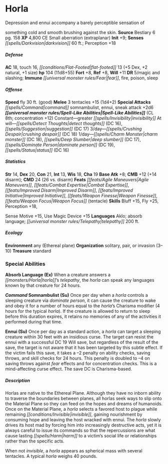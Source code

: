 ﻿---
cssclass: [monsters]
title1: Horla
desc_short: Depression and ennui accompany a barely perceptible sensation ofsomething
  cold and smooth brushing against the skin.
title2: Horla
CR: 8
sources:
- name: Bestiary 6
  page: 158
  link: http://paizo.com/products/btpy9oge?Pathfinder-Roleplaying-Game-Bestiary-6-Hardcover
XP: 4800
alignment: CE
size: Small
type: aberration
subtypes:
- extraplanar
initiative:
  bonus: 9
senses:
  darkvision: 60
AC:
  AC: 18
  touch: 16
  flat_footed: 13
  components:
    dex: 5
    natural: 2
    size: 1
HP:
  HP: 104
  long: 11d8+55
saves:
  fort: 8
  ref: 8
  will: 11
DR:
- amount: 5
  weakness: magic and slashing
immunities:
- fear
- fire
- poison
- sleep
speeds:
  fly: 30
  fly_maneuverability: good
attacks:
  melee:
  - - text: 3 tentacles +15 (1d4+2)
      entries:
      - - damage: 1d4+2
      count: 3
      attack: tentacles
      bonus:
      - 15
  special:
  - command somnambulist
  - ennui
  - sneak attack +2d6
spell_like_abilities:
  entries:
  - name: greater invisibility
    source: default
    freq: Constant
  - name: detect thoughts
    source: default
    freq: At will
    DC: 16
  - name: suggestion
    source: default
    freq: At will
    DC: 17
  - name: crushing despair
    source: default
    freq: 3/day
    DC: 18
  - name: charm monster
    source: default
    freq: 1/day
    DC: 18
  - name: deep slumber
    source: default
    freq: 1/day
    DC: 17
  - name: dominate person
    source: default
    freq: 1/day
    DC: 19
  - name: status
    source: default
    freq: 1/day
    DC: 16
  sources:
  - name: default
    CL: 8
    concentration: 12
ability_scores:
  STR: 14
  DEX: 20
  CON: 21
  INT: 13
  WIS: 18
  CHA: 19
BAB: 8
CMB: 12
CMB_other: +14 disarm
CMD: 24
CMD_other: 26 vs. disarm
feats:
- name: Agile Maneuvers
- name: Combat Expertise
- name: Improved Disarm
- name: Improved Initiative
- name: Weapon Finesse
- name: Weapon Focus (tentacle)
skills:
  Bluff: 15
  Fly: 25
  Perception: 18
  Sense Motive: 15
  Use Magic Device: 15
languages:
- Aklo
- absorb language
- telepathy 200 ft.
ecology:
  environment: any (Ethereal plane)
  organization: solitary, pair, or invasion (3-10)
  treasure_type: standard
special_abilities:
  Absorb Language (Ex): When a creature answers a horla's telepathy, the horla can
    speak any languages known by that creature for 24 hours.
  Command Somnambulist (Su): Once per day when a horla controls a sleeping creature
    via dominate person, it can cause the creature to wake and obey it for a number
    of hours equal to the horla's Charisma modifier (4 hours for the typical horla).
    If the creature is allowed to return to sleep before this duration expires, it
    retains no memories of any of the activities it performed during that time.
  Ennui (Su): Once per day as a standard action, a horla can target a sleeping creature
    within 30 feet with an insidious curse. The target can resist the ennui with a
    successful DC 19 Will save, but regardless of the result of the save, the target
    is not aware that it has been targeted by this subtle effect. If the victim fails
    this save, it takes a -2 penalty on ability checks, saving throws, and skill checks
    for 24 hours. This penalty is doubled to -4 on saving throws against fear effects
    and for concentration checks. This is a mind-affecting curse effect. The save
    DC is Charisma-based.
desc_long: |-
  Horlas are native to the Ethereal Plane. Although they have no inborn ability to traverse the boundaries between planes, all horlas seek ways to slip onto the Material Plane so they can feed on the hopes and dreams of humanoids. Once on the Material Plane, a horla selects a favored host to plague while remaining invisible, gaining nourishment by consuming hope and leaving the host wracked with ennui. The horla slowly drives its host mad by forcing him into increasingly destructive acts, yet it is always careful to issue its commands so that the repercussions are what cause lasting harm to a victim's social life or relationships rather than the specific acts. 

  When not invisible, a horla appears as spherical mass with several tentacles. A typical horla weighs 40 pounds.

---

# Horla
Depression and ennui accompany a barely perceptible sensation of

something cold and smooth brushing against the skin.
**Source** Bestiary 6 pg. 158
**XP** 4,800
CE Small aberration (extraplanar)
**Init** +9; **Senses** _[[spells/Darkvision|darkvision]]_ 60 ft.; Perception +18

##### Defense

**AC** 18, touch 16, _[[conditions/Flat-Footed|flat-footed]]_ 13 (+5 Dex, +2 natural, +1 size)
**hp** 104 (11d8+55)
**Fort** +8, **Ref** +8, **Will** +11
**DR** 5/magic and slashing; **Immune** _[[universal monster rules/Fear|fear]]_, fire, poison, sleep

##### Offense
**Speed** fly 30 ft. (good)
**Melee** 3 tentacles +15 (1d4+2)
**Special Attacks** _[[spells/Command|command]]_ somnambulist, ennui, sneak attack +2d6
**_[[universal monster rules/Spell-Like Abilities|Spell-Like Abilities]]_** (CL 8th; concentration +12)
Constant—greater _[[spells/Invisibility|invisibility]]_ 
At will—_[[spells/Detect Thoughts|detect thoughts]]_ (DC 16), _[[spells/Suggestion|suggestion]]_ (DC 17) 
3/day—_[[spells/Crushing Despair|crushing despair]]_ (DC 18) 
1/day—_[[spells/Charm Monster|charm monster]]_ (DC 18), _[[spells/Deep Slumber|deep slumber]]_ (DC 17), _[[spells/Dominate Person|dominate person]]_ (DC 19), _[[spells/Status|status]]_ (DC 16)

##### Statistics
**Str** 14, **Dex** 20, **Con** 21, **Int** 13, **Wis** 18, **Cha** 19
**Base Atk** +8; **CMB** +12 (+14 disarm); **CMD** 24 (26 vs. disarm)
**Feats** _[[feats/Agile Maneuvers|Agile Maneuvers]]_, _[[feats/Combat Expertise|Combat Expertise]]_, _[[feats/Improved Disarm|Improved Disarm]]_, _[[feats/Improved Initiative|Improved Initiative]]_, _[[feats/Weapon Finesse|Weapon Finesse]]_, _[[feats/Weapon Focus|Weapon Focus]]_ (tentacle)
**Skills** Bluff +15, Fly +25, Perception +18,

Sense Motive +15, Use Magic Device +15
**Languages** Aklo; absorb language; _[[universal monster rules/Telepathy|telepathy]]_ 200 ft.

##### Ecology

**Environment** any (Ethereal plane)
**Organization** solitary, pair, or invasion (3–10)
**Treasure** standard

### Special Abilities

**Absorb Language (Ex)** When a creature answers a _[[monsters/Horla|horla]]_’s _telepathy_, the _horla_ can speak any languages known by that creature for 24 hours.

**_Command_ Somnambulist (Su)** Once per day when a _horla_ controls a sleeping creature via _dominate person_, it can cause the creature to wake and obey it for a number of hours equal to the _horla_’s Charisma modifier (4 hours for the typical _horla_). If the creature is allowed to return to sleep before this duration expires, it retains no memories of any of the activities it performed during that time.

**Ennui (Su)** Once per day as a standard action, a _horla_ can target a sleeping creature within 30 feet with an insidious curse. The target can resist the ennui with a successful DC 19 Will save, but regardless of the result of the save, the target is not aware that it has been targeted by this subtle effect. If the victim fails this save, it takes a –2 penalty on ability checks, saving throws, and skill checks for 24 hours. This penalty is doubled to –4 on saving throws against _fear_ effects and for concentration checks. This is a mind-affecting curse effect. The save DC is Charisma-based.

##### Description

Horlas are native to the Ethereal Plane. Although they have no inborn ability to traverse the boundaries between planes, all horlas seek ways to slip onto the Material Plane so they can feed on the hopes and dreams of humanoids. Once on the Material Plane, a _horla_ selects a favored host to plague while remaining _[[conditions/Invisible|invisible]]_, gaining nourishment by consuming hope and leaving the host wracked with ennui. The _horla_ slowly drives its host mad by forcing him into increasingly destructive acts, yet it is always careful to issue its commands so that the repercussions are what cause lasting _[[spells/Harm|harm]]_ to a victim’s social life or relationships rather than the specific acts.

When not _invisible_, a _horla_ appears as spherical mass with several tentacles. A typical _horla_ weighs 40 pounds.